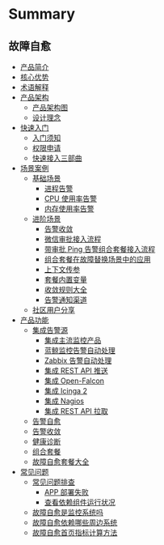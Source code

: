 # Summary

## 故障自愈
* [产品简介](产品白皮书/产品简介/Overview.md)
* [核心优势](产品白皮书/产品简介/Advantage.md)
* [术语解释](产品白皮书/concepts/Concepts_Terminology.md)
* [产品架构]()
    * [产品架构图](产品白皮书/concepts/Product_Architecture.md)
    * [设计理念](产品白皮书/concepts/fta_solutions.md)
* [快速入门]()
    * [入门须知](产品白皮书/quickstart/README.md) 
    * [权限申请](产品白皮书/quickstart/perm.md)
    * [快速接入三部曲](产品白皮书/quickstart/Create_Diskclear_Fta_Solutions.md)
* [场景案例]()
    * [基础场景]()
        * [进程告警](产品白皮书/场景案例/Process_Miss_Alarm.md)
        * [CPU 使用率告警](产品白皮书/场景案例/Cpu_Usage_Alarm.md)
        * [内存使用率告警](产品白皮书/场景案例/Mem_Usage_Alarm.md)
    * [进阶场景]()
        * [告警收敛](产品白皮书/场景案例/Alarm_Convergence.md)
        * [微信审批接入流程](产品白皮书/场景案例/WeChat_approval_access_process.md)
        * [带审批 Ping 告警组合套餐接入流程](产品白皮书/场景案例/Approval_of_ping_alarm_combination_package_access_process.md)
        * [组合套餐在故障替换场景中的应用](产品白皮书/场景案例/ping_Unreachable_fault_replacement_package.md)
        * [上下文传参](产品白皮书/场景案例/Context_Parameters.md)
        * [套餐内置变量](产品白皮书/场景案例/进阶场景/BK_36.md)
        * [收敛规则大全](产品白皮书/场景案例/Convergence_Rules.md)
        * [告警通知渠道](产品白皮书/场景案例/Notification.md)
    * [社区用户分享](产品白皮书/场景案例/Community_users_share_cases.md)
* [产品功能]()
    * [集成告警源]()
        * [集成主流监控产品](产品白皮书/functions/Integrated_Mainstream_Monitoring_Products.md)
        * [蓝鲸监控告警自动处理](产品白皮书/functions/Bkmonitor_Alarm_processing_automation.md)
        * [Zabbix 告警自动处理](产品白皮书/functions/Zabbix_Alarm_processing_automation.md)
        * [集成 REST API 推送](产品白皮书/functions/REST_API_PUSH_Alarm_processing_automation.md)
        * [集成 Open-Falcon](产品白皮书/functions/Integrated_Openfalcon.md)
        * [集成 Icinga 2](产品白皮书/functions/Integrated_Icinga2.md)
        * [集成 Nagios](产品白皮书/functions/Integrated_Nagios.md)
        * [集成 REST API 拉取](产品白皮书/functions/Integrated_RestAPI_Pull.md)
    * [告警自愈](产品白皮书/functions/Alarm_Automatic_Processing.md)
    * [告警收敛](产品白皮书/functions/Alarm_Convergence.md)
    * [健康诊断](产品白皮书/functions/Health_diagnosis.md)
    * [组合套餐](产品白皮书/functions/Combination_Solution.md)
    * [故障自愈套餐大全](产品白皮书/functions/Many_Solutions.md)
* [常见问题]()
    * [常见问题排查]()
        * [APP 部署失败](产品白皮书/faq/Deploy_SaaS_Fail_on_Production.md)
        * [查看依赖组件运行状况](产品白皮书/faq/Check_Health.md)
    * [故障自愈是监控系统吗](产品白皮书/faq/Wheather_bk_fta_solutions_Monitor.md)
    * [故障自愈依赖哪些周边系统](产品白皮书/faq/Fta_Need_Etc.md)
    * [故障自愈首页指标计算方法](产品白皮书/faq/HomePage_Metrics.md)